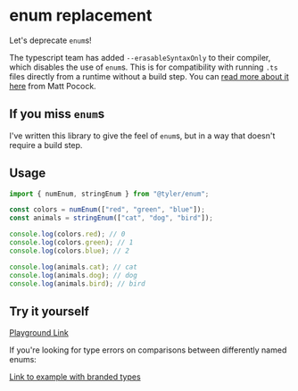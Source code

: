 # enum replacement

Let's deprecate `enum`s!

The typescript team has added `--erasableSyntaxOnly` to their compiler, which disables the use of `enum`s. This is for compatibility with running `.ts` files directly from a runtime without a build step. You can [read more about it here](https://www.totaltypescript.com/erasable-syntax-only) from Matt Pocock.

## If you miss `enum`s

I've written this library to give the feel of `enum`s, but in a way that doesn't require a build step.

## Usage

```ts
import { numEnum, stringEnum } from "@tyler/enum";

const colors = numEnum(["red", "green", "blue"]);
const animals = stringEnum(["cat", "dog", "bird"]);

console.log(colors.red); // 0
console.log(colors.green); // 1
console.log(colors.blue); // 2

console.log(animals.cat); // cat
console.log(animals.dog); // dog
console.log(animals.bird); // bird
```

## Try it yourself

[Playground Link](https://tsplay.dev/w6Jbyw)

If you're looking for type errors on comparisons between differently named enums:

[Link to example with branded types](https://tsplay.dev/mMeq6m)
